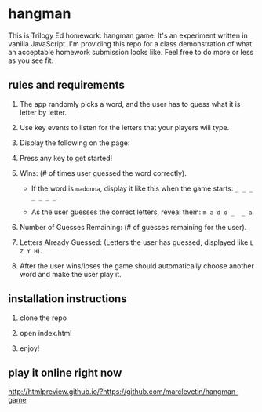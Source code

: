 # hangman
This is Trilogy Ed homework: hangman game.  It's an experiment written in vanilla JavaScript.  I'm providing this repo for a class demonstration of what an acceptable homework submission looks like.  Feel free to do more or less as you see fit.

## rules and requirements
1. The app randomly picks a word, and the user has to guess what it is letter by letter.

2. Use key events to listen for the letters that your players will type.

3. Display the following on the page:

4. Press any key to get started!

5. Wins: (# of times user guessed the word correctly).

   * If the word is `madonna`, display it like this when the game starts: `_ _ _ _ _ _ _`.

   * As the user guesses the correct letters, reveal them: `m a d o _  _ a`.

6. Number of Guesses Remaining: (# of guesses remaining for the user).

7. Letters Already Guessed: (Letters the user has guessed, displayed like `L Z Y H`).

8. After the user wins/loses the game should automatically choose another word and make the user play it.

## installation instructions
1.  clone the repo

2.  open index.html

3.  enjoy!

## play it online right now
http://htmlpreview.github.io/?https://github.com/marclevetin/hangman-game
